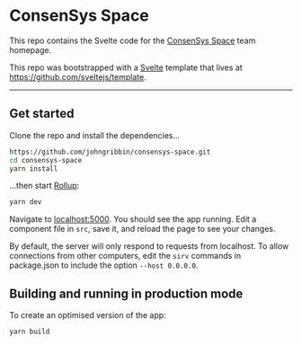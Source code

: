 # ConsenSys Space

This repo contains the Svelte code for the [ConsenSys Space](https://consensys.space) team homepage.

This repo was bootstrapped with a [Svelte](https://svelte.dev) template that lives at https://github.com/sveltejs/template.

---

## Get started

Clone the repo and install the dependencies...

```bash
https://github.com/johngribbin/consensys-space.git
cd consensys-space
yarn install
```

...then start [Rollup](https://rollupjs.org):

```bash
yarn dev
```

Navigate to [localhost:5000](http://localhost:5000). You should see the app running. Edit a component file in `src`, save it, and reload the page to see your changes.

By default, the server will only respond to requests from localhost. To allow connections from other computers, edit the `sirv` commands in package.json to include the option `--host 0.0.0.0`.

## Building and running in production mode

To create an optimised version of the app:

```bash
yarn build
```
